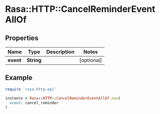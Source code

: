 # Rasa::HTTP::CancelReminderEventAllOf

## Properties

| Name | Type | Description | Notes |
| ---- | ---- | ----------- | ----- |
| **event** | **String** |  | [optional] |

## Example

```ruby
require 'rasa-http-api'

instance = Rasa::HTTP::CancelReminderEventAllOf.new(
  event: cancel_reminder
)
```

